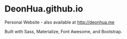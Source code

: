# DeonHua.github.io
Personal Website - also available at http://deonhua.me

Built with Sass, Materialize, Font Awesome, and Bootstrap.
